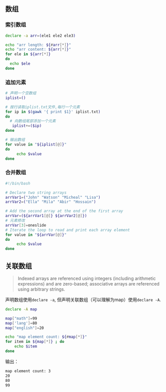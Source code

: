 
## 数组
### 索引数组
```bash
declare -a arr=(ele1 ele2 ele3)

echo "arr length: ${#arr[*]}"
echo "arr content: ${arr[*]}"
for ele in ${arr[*]}
do
  echo $ele
done
```
### 追加元素

```bash
# 声明一个空数组
iplist=()

# 按行读取iplist.txt文件,每行一个元素
for ip in $(gawk '{ print $1}' iplist.txt)
do
  # 向数组尾部添加一个元素
   iplist+=($ip)
done

# 输出数组
for value in "${iplist[@]}"
do
     echo $value
done
```
### 合并数组

```bash
#!/bin/bash

# Declare two string arrays
arrVar1=("John" "Watson" "Micheal" "Lisa")
arrVar2=("Ella" "Mila" "Abir" "Hossain")

# Add the second array at the end of the first array
arrVar=(${arrVar1[@]} ${arrVar2[@]})
# 元素修改
arrVar[3]=oneslide
# Iterate the loop to read and print each array element
for value in "${arrVar[@]}"
do
     echo $value
done
```

## 关联数组

>  Indexed  arrays are referenced using integers (including arithmetic expressions)  and are zero-based; associative arrays are referenced using arbitrary strings.

声明数组使用`declare -a`, 但声明关联数组（可以理解为map）使用`declare -A`.

```bash
declare -A map

map["math"]=99
map['lang']=80
map["english"]=20

echo "map element count: ${#map[*]}"
for item in ${map[*]} ; do
    echo $item
done

```
输出：

```bash
map element count: 3
20
80
99
```




